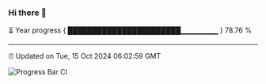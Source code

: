 ### Hi there 👋

⏳ Year progress { ███████████████████████▁▁▁▁▁▁▁ } 78.76 %

---

⏰ Updated on Tue, 15 Oct 2024 06:02:59 GMT

![Progress Bar CI](https://github.com/EinsPommes/EinsPommes/blob/main/.github/workflows/main.yml)
